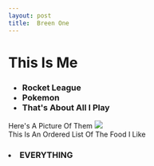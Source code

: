 ```yaml
---
layout: post
title:  Breen One
---
```

<html>
<head>
<h1>This Is Me</h1>
<title>
This Is An Unordered List Of The Games I Like
</title>
<h3>
<ul>
<li>
Rocket League
</li>
<li>
Pokemon
</li>
<li>
That's About All I Play
</li>
</ul>
</h3>
Here's A Picture Of Them
 <img src="https://www.google.com/url?sa=i&rct=j&q=&esrc=s&source=images&cd=&cad=rja&uact=8&ved=0ahUKEwjYsKWSvafSAhWFQCYKHWCDCMQQjRwIBw&url=http%3A%2F%2Fadventuretime.wikia.com%2Fwiki%2FFile%3APokemon-logo.jpg&psig=AFQjCNH0kL0RctvCooQKtPLnyZOMHdgOXw&ust=1487982559092879" />
<br>
This Is An Ordered List Of The Food I Like
<h3>
<ol>
</ol>
<li>
EVERYTHING
</li>
</h3>
</head>
<body>
</body>
</html>
